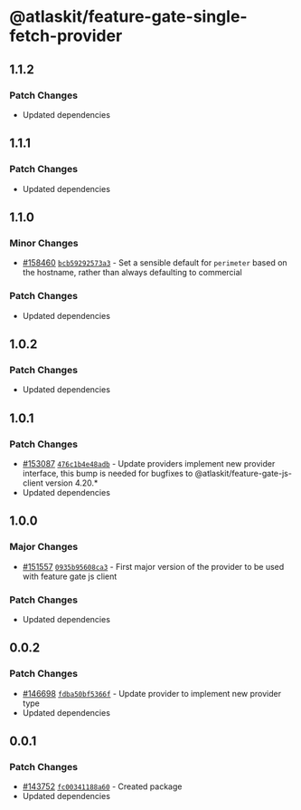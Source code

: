 # @atlaskit/feature-gate-single-fetch-provider

## 1.1.2

### Patch Changes

- Updated dependencies

## 1.1.1

### Patch Changes

- Updated dependencies

## 1.1.0

### Minor Changes

- [#158460](https://stash.atlassian.com/projects/CONFCLOUD/repos/confluence-frontend/pull-requests/158460)
  [`bcb59292573a3`](https://stash.atlassian.com/projects/CONFCLOUD/repos/confluence-frontend/commits/bcb59292573a3) -
  Set a sensible default for `perimeter` based on the hostname, rather than always defaulting to
  commercial

### Patch Changes

- Updated dependencies

## 1.0.2

### Patch Changes

- Updated dependencies

## 1.0.1

### Patch Changes

- [#153087](https://stash.atlassian.com/projects/CONFCLOUD/repos/confluence-frontend/pull-requests/153087)
  [`476c1b4e48adb`](https://stash.atlassian.com/projects/CONFCLOUD/repos/confluence-frontend/commits/476c1b4e48adb) -
  Update providers implement new provider interface, this bump is needed for bugfixes to
  @atlaskit/feature-gate-js-client version 4.20.\*
- Updated dependencies

## 1.0.0

### Major Changes

- [#151557](https://stash.atlassian.com/projects/CONFCLOUD/repos/confluence-frontend/pull-requests/151557)
  [`0935b95608ca3`](https://stash.atlassian.com/projects/CONFCLOUD/repos/confluence-frontend/commits/0935b95608ca3) -
  First major version of the provider to be used with feature gate js client

### Patch Changes

- Updated dependencies

## 0.0.2

### Patch Changes

- [#146698](https://stash.atlassian.com/projects/CONFCLOUD/repos/confluence-frontend/pull-requests/146698)
  [`fdba50bf5366f`](https://stash.atlassian.com/projects/CONFCLOUD/repos/confluence-frontend/commits/fdba50bf5366f) -
  Update provider to implement new provider type
- Updated dependencies

## 0.0.1

### Patch Changes

- [#143752](https://stash.atlassian.com/projects/CONFCLOUD/repos/confluence-frontend/pull-requests/143752)
  [`fc00341188a60`](https://stash.atlassian.com/projects/CONFCLOUD/repos/confluence-frontend/commits/fc00341188a60) -
  Created package
- Updated dependencies
